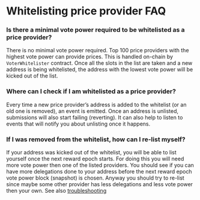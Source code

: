 # Whitelisting price provider FAQ

### Is there a minimal vote power required to be whitelisted as a price provider?

There is no minimal vote power required. Top 100 price providers with the highest vote power can provide prices. This is handled on-chain by `VoterWhitelister` contract. Once all the slots in the list are taken and a new address is being whitelisted, the address with the lowest vote power will be kicked out of the list.

### Where can I check if I am whitelisted as a price provider?

Every time a new price provider’s address is added to the whitelist (or an old one is removed), an event is emitted. Once an address is unlisted, submissions will also start failing (reverting). It can also help to listen to events that will notify you about unlisting once it happens.

### If I was removed from the whitelist, how can I re-list myself?

If your address was kicked out of the whitelist, you will be able to list yourself once the next reward epoch starts. For doing this you will need more vote power then one of the listed providers. You should see if you can have more delegations done to your address before the next reward epoch vote power block (snapshot) is chosen. Anyway you should try to re-list since maybe some other provider has less delegations and less vote power then your own. See also [troubleshooting](../troubleshooting/price-provider.md)
